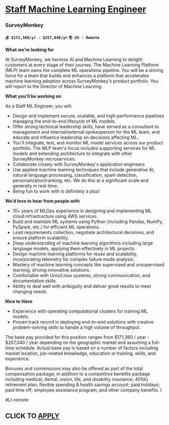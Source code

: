 # [Staff Machine Learning Engineer](https://www.remotewlb.com/apply/staff-machine-learning-engineer-118316)  
### SurveyMonkey  
#### `💰 $171,360/yr - $257,040/yr` `🌎 US - Remote`  

**What we’re looking for**

At SurveyMonkey, we harness AI and Machine Learning to delight customers at every stage of their journey. The Machine Learning Platform (MLP) team owns the complete ML operations pipeline. You will be a driving force for a team that builds and enhances a platform that accelerates machine learning adoption across SurveyMonkey's product portfolio. You will report to the Director of Machine Learning.

**What you’ll be working on**

As a Staff ML Engineer, you will:

  * Design and implement secure, scalable, and high-performance pipelines managing the end-to-end lifecycle of ML models. 
  * Offer strong technical leadership skills, have served as a consultant to management and internal/external spokesperson for the ML team, and educate and influence leadership on decisions affecting ML. 
  * You'll integrate, test, and monitor ML model services across our product portfolio. The MLP team's focus includes supporting services for ML models and extending architecture to integrate with other SurveyMonkey microservices.
  * Collaborate closely with SurveyMonkey's application engineers 
  * Use applied machine learning techniques that include generative AI, natural language processing, classification, spam detection, personalization/ranking, etc. We do this at a significant scale and generally in real-time.
  * Being fun to work with is definitely a plus!

**We’d love to hear from people with**

  * 10+ years of MLOps experience in designing and implementing ML cloud infrastructure using AWS services.
  * Build and maintain ML systems using Python (including Pandas, NumPy, PySpark, etc.) for efficient ML operations.
  * Lead requirements collection, negotiate architectural decisions, and ensure platform scalability.
  * Deep understanding of machine learning algorithms including large language models, applying them effectively in ML projects.
  * Design machine learning platforms for reuse and scalability, incorporating telemetry for complex failure mode analysis.
  * Mastery of machine learning concepts like supervised and unsupervised learning, driving innovative solutions.
  * Comfortable with Unix/Linux systems, strong communication, and documentation skills.
  * Ability to deal well with ambiguity and deliver great results to meet changing needs.

**Nice to Have**

  * Experience with operating computational clusters for training ML models.
  * Proven track record in deploying end-to-end solutions with creative problem-solving skills to handle a high volume of throughput. 

The base pay provided for this position ranges from $171,360 / year - $257,040 / year depending on the geographic market and assuming a full-time schedule. Actual base pay is based on a number of factors including market location, job-related knowledge, education or training, skills, and experience.  
  
Bonuses and commissions may also be offered as part of the total compensation package, in addition to a competitive benefits package including medical, dental, vision, life, and disability insurance; 401(k) retirement plan; flexible spending & health savings account; paid holidays; paid time off; employee assistance program; and other company benefits. l

#LI-remote

  
## CLICK TO [APPLY](https://www.remotewlb.com/apply/staff-machine-learning-engineer-118316)

